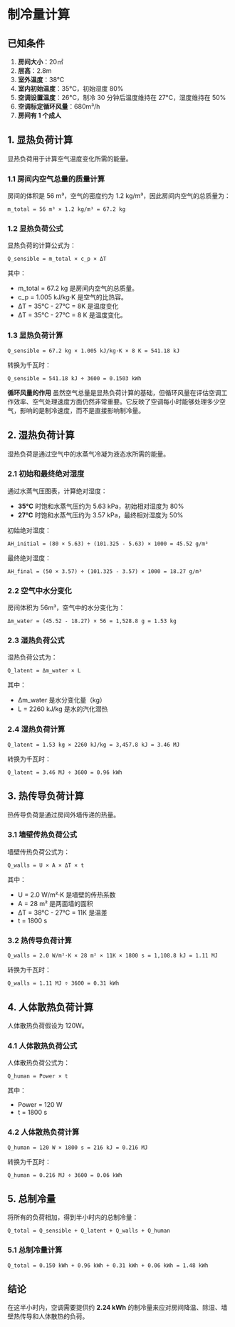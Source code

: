 # 制冷量计算

## 已知条件

1. **房间大小**：20㎡
2. **层高**：2.8m
3. **室外温度**：38°C
4. **室内初始温度**：35°C，初始湿度 80%
5. **空调设置温度**：26°C，制冷 30 分钟后温度维持在 27°C，湿度维持在 50%
6. **空调标定循环风量**：680m³/h
7. **房间有 1 个成人**

## 1. 显热负荷计算

显热负荷用于计算空气温度变化所需的能量。

### 1.1 房间内空气总量的质量计算

房间的体积是 56 m³，空气的密度约为 1.2 kg/m³，因此房间内空气的总质量为：

```plain text
m_total = 56 m³ × 1.2 kg/m³ = 67.2 kg
```

### 1.2 显热负荷公式

显热负荷的计算公式为：

```plain text
Q_sensible = m_total × c_p × ΔT
```

其中：

- m_total = 67.2 kg 是房间内空气的总质量。
- c_p = 1.005 kJ/kg·K 是空气的比热容。
- ΔT = 35°C - 27°C = 8K 是温度变化
- ΔT = 35°C - 27°C = 8 K 是温度变化。

### 1.3 显热负荷计算

```plain text
Q_sensible = 67.2 kg × 1.005 kJ/kg·K × 8 K = 541.18 kJ
```

转换为千瓦时：

```plain text
Q_sensible = 541.18 kJ ÷ 3600 = 0.1503 kWh
```

**循环风量的作用**
虽然空气总量是显热负荷计算的基础，但循环风量在评估空调工作效率、空气处理速度方面仍然非常重要。它反映了空调每小时能够处理多少空气，影响的是制冷速度，而不是直接影响制冷量。

## 2. 湿热负荷计算

湿热负荷是通过空气中的水蒸气冷凝为液态水所需的能量。

### 2.1 初始和最终绝对湿度

通过水蒸气压图表，计算绝对湿度：

- **35°C** 时饱和水蒸气压约为 5.63 kPa，初始相对湿度为 80%
- **27°C** 时饱和水蒸气压约为 3.57 kPa，最终相对湿度为 50%

初始绝对湿度：

```plain text
AH_initial = (80 × 5.63) ÷ (101.325 - 5.63) × 1000 = 45.52 g/m³
```

最终绝对湿度：

```plain text
AH_final = (50 × 3.57) ÷ (101.325 - 3.57) × 1000 = 18.27 g/m³
```

### 2.2 空气中水分变化

房间体积为 56m³，空气中的水分变化为：

```plain text
Δm_water = (45.52 - 18.27) × 56 = 1,528.8 g = 1.53 kg
```

### 2.3 湿热负荷公式

湿热负荷公式为：

```plain text
Q_latent = Δm_water × L
```

其中：

- Δm_water 是水分变化量（kg）
- L = 2260 kJ/kg 是水的汽化潜热

### 2.4 湿热负荷计算

```plain text
Q_latent = 1.53 kg × 2260 kJ/kg = 3,457.8 kJ = 3.46 MJ
```

转换为千瓦时：

```plain text
Q_latent = 3.46 MJ ÷ 3600 = 0.96 kWh
```

## 3. 热传导负荷计算

热传导负荷是通过房间外墙传递的热量。

### 3.1 墙壁传热负荷公式

墙壁传热负荷公式为：

```plain text
Q_walls = U × A × ΔT × t
```

其中：

- U = 2.0 W/m²·K 是墙壁的传热系数
- A = 28 m² 是两面墙的面积
- ΔT = 38°C - 27°C = 11K 是温差
- t = 1800 s

### 3.2 热传导负荷计算

```plain text
Q_walls = 2.0 W/m²·K × 28 m² × 11K × 1800 s = 1,108.8 kJ = 1.11 MJ
```

转换为千瓦时：

```plain text
Q_walls = 1.11 MJ ÷ 3600 = 0.31 kWh
```

## 4. 人体散热负荷计算

人体散热负荷假设为 120W。

### 4.1 人体散热负荷公式

人体散热负荷公式为：

```plain text
Q_human = Power × t
```

其中：

- Power = 120 W
- t = 1800 s

### 4.2 人体散热负荷计算

```plain text
Q_human = 120 W × 1800 s = 216 kJ = 0.216 MJ
```

转换为千瓦时：

```plain text
Q_human = 0.216 MJ ÷ 3600 = 0.06 kWh
```

## 5. 总制冷量

将所有的负荷相加，得到半小时内的总制冷量：

```plain text
Q_total = Q_sensible + Q_latent + Q_walls + Q_human
```

### 5.1 总制冷量计算

```plain text
Q_total = 0.150 kWh + 0.96 kWh + 0.31 kWh + 0.06 kWh = 1.48 kWh
```

## 结论

在这半小时内，空调需要提供约 **2.24 kWh** 的制冷量来应对房间降温、除湿、墙壁热传导和人体散热的负荷。
